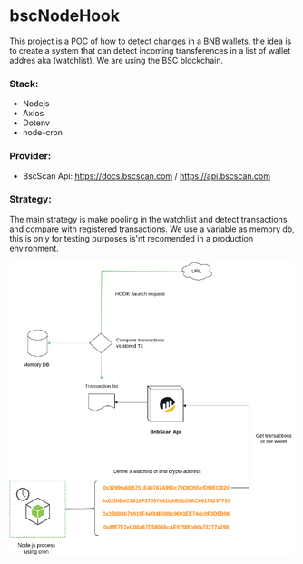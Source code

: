 # bscNodeHook
This project is a POC of how to detect changes in a BNB wallets, the idea is to create a system that can detect incoming transferences in a list of wallet addres aka (watchlist). We are using the BSC blockchain.

### Stack:
- Nodejs
- Axios
- Dotenv
- node-cron

### Provider:
- BscScan Api: https://docs.bscscan.com / https://api.bscscan.com

### Strategy:
The main strategy is make pooling in the watchlist and detect transactions, and compare with registered transactions. We use a variable as memory db, this is only for testing purposes is'nt recomended in a production environment.

<img src="https://github.com/damiancipolat/bscNodeHook/blob/main/doc/diagram.png?raw=true" width="550px" />

